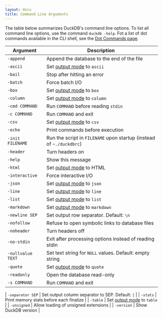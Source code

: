 ```yaml
---
layout: docu
title: Command Line Arguments
---
```


The table below summarizes DuckDB's command line options.
To list all command line options, use the command `duckdb -help`.
Fot a list of dot commands available in the CLI shell, see the [Dot Commands page](dot-commands).

<div class="narrow_table"></div>

| Argument | Description |
|---|-------|
| `-append`         | Append the database to the end of the file                           |
| `-ascii`          | Set [output mode](output-formats) to `ascii`                         |
| `-bail`           | Stop after hitting an error                                          |
| `-batch`          | Force batch I/O                                                      |
| `-box`            | Set [output mode](output-formats) to `box`                           |
| `-column`         | Set [output mode](output-formats) to `column`                        |
| `-cmd COMMAND`    | Run `COMMAND` before reading `stdin`                                 |
| `-c COMMAND`      | Run `COMMAND` and exit                                               |
| `-csv`            | Set [output mode](output-formats) to `csv`                           |
| `-echo`           | Print commands before execution                                      |
| `-init FILENAME`  | Run the script in `FILENAME` upon startup (instead of `~./duckdbrc`) |
| `-header`         | Turn headers on                                                      |
| `-help`           | Show this message                                                    |
| `-html`           | Set [output mode](output-formats) to HTML                            |
| `-interactive`    | Force interactive I/O                                                |
| `-json`           | Set [output mode](output-formats) to `json`                          |
| `-line`           | Set [output mode](output-formats) to `line`                          |
| `-list`           | Set [output mode](output-formats) to `list`                          |
| `-markdown`       | Set [output mode](output-formats) to `markdown`                      |
| `-newline SEP`    | Set output row separator. Default: `\n`                              |
| `-nofollow`       | Refuse to open symbolic links to database files                      |
| `-noheader`       | Turn headers off                                                     |
| `-no-stdin`       | Exit after processing options instead of reading stdin               |
| `-nullvalue TEXT` | Set text string for `NULL` values. Default: empty string             |
| `-quote`          | Set [output mode](output-formats) to `quote`                         |
| `-readonly`       | Open the database read-only                                          |
| `-s COMMAND`      | Run `COMMAND` and exit                                               |
<!-- markdownlint-disable-next-line MD056 -->
| `-separator SEP`  | Set output column separator to SEP. Default: `|`                     |
| `-stats`          | Print memory stats before each finalize                              |
| `-table`          | Set [output mode](output-formats) to `table`                         |
| `-unsigned`       | Allow loading of unsigned extensions                                 |
| `-version`        | Show DuckDB version                                                  |
